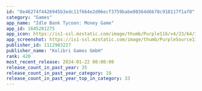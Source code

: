 ```yaml
---
id: "8e46274f4426945b3edc11f664e2d06ecf3759babe00364d6b78c918117f1af0"
category: "Games"
app_name: "Idle Bank Tycoon: Money Game"
app_id: 1645281275
app_icon: https://is1-ssl.mzstatic.com/image/thumb/Purple116/v4/23/64/16/23641631-a212-33a2-5116-6e36f5e0ab4f/AppIcon-1x_U007emarketing-0-7-0-85-220.png/1024x1024bb.png
app_screenshot: https://is1-ssl.mzstatic.com/image/thumb/PurpleSource112/v4/c1/00/fa/c100fa08-ae54-d5f4-4510-61b0960ade53/2971652d-bccb-4789-8470-de3425b42376_IOS_MB_Manage_2688x1242_eng.jpg/2688x1242bb.png
publisher_id: 1112983227
publisher_name: "Kolibri Games GmbH"
rank: 420
most_recent_release: 2024-01-22 00:00:00
release_count_in_past_year: 35
release_count_in_past_year_category: 19
release_count_in_past_year_top_in_category: 33
---
```

